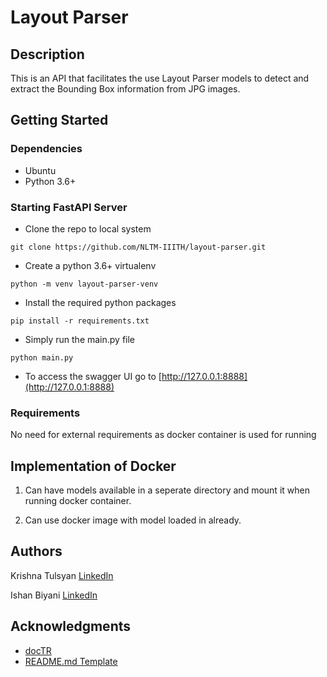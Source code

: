 # Layout Parser

## Description

This is an API that facilitates the use Layout Parser models to detect and extract
the Bounding Box information from JPG images.

## Getting Started

### Dependencies

* Ubuntu
* Python 3.6+

### Starting FastAPI Server

* Clone the repo to local system
```
git clone https://github.com/NLTM-IIITH/layout-parser.git
```
* Create a python 3.6+ virtualenv
```
python -m venv layout-parser-venv
```
* Install the required python packages
```
pip install -r requirements.txt
```
* Simply run the main.py file
```
python main.py
```
* To access the swagger UI go to [http://127.0.0.1:8888](http://127.0.0.1:8888)
### Requirements

No need for external requirements as docker container is used for running

## Implementation of Docker

1) Can have models available in a seperate directory and mount it when running docker container.

2) Can use docker image with model loaded in already.

## Authors

Krishna Tulsyan
[LinkedIn](https://www.linkedin.com/in/krishna-tulsyan/)

Ishan Biyani
[LinkedIn](https://www.linkedin.com/in/ishan-biyani/)

<!-- ## License

This project is licensed under the [NAME HERE] License - see the LICENSE.md file for details -->

## Acknowledgments

* [docTR](https://github.com/mindee/doctr)
* [README.md Template](https://gist.github.com/DomPizzie/7a5ff55ffa9081f2de27c315f5018afc)
